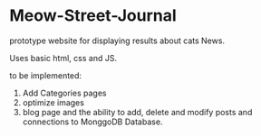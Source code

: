 ﻿# Meow-Street-Journal

 prototype website for displaying results about cats News. 

 Uses basic html, css and JS.

to be implemented: 
1. Add Categories pages
2. optimize images
3. blog page and the ability to add, delete and modify posts and connections to MonggoDB Database.

